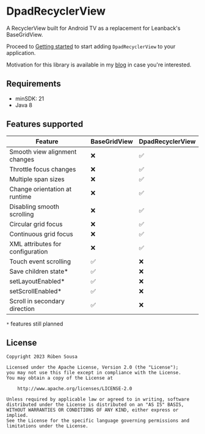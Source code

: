 # DpadRecyclerView

A RecyclerView built for Android TV as a replacement for Leanback's BaseGridView.

Proceed to [Getting started](getting_started.md) to start adding `DpadRecyclerView`
to your application.

Motivation for this library is available in my [blog](https://rubensousa.com/2022/11/08/dpadrecyclerview/) in case you're interested.

## Requirements

- minSDK: 21
- Java 8

## Features supported


| Feature                          | BaseGridView | DpadRecyclerView |
|----------------------------------|--------------|------------------|
| Smooth view alignment changes    | ❌            | ✅                |
| Throttle focus changes           | ❌            | ✅                |
| Multiple span sizes              | ❌            | ✅                |
| Change orientation at runtime    | ❌            | ✅                |
| Disabling smooth scrolling       | ❌            | ✅                |
| Circular grid focus              | ❌            | ✅                |
| Continuous grid focus            | ❌            | ✅                |
| XML attributes for configuration | ❌            | ✅                |
| Touch event scrolling            | ✅            | ❌                |
| Save children state*             | ✅            | ❌                |
| setLayoutEnabled*                | ✅            | ❌                |
| setScrollEnabled*                | ✅            | ❌                |
| Scroll in secondary direction    | ✅            | ❌                |

`*` features still planned


## License

    Copyright 2023 Rúben Sousa
    
    Licensed under the Apache License, Version 2.0 (the "License");
    you may not use this file except in compliance with the License.
    You may obtain a copy of the License at
    
        http://www.apache.org/licenses/LICENSE-2.0
    
    Unless required by applicable law or agreed to in writing, software
    distributed under the License is distributed on an "AS IS" BASIS,
    WITHOUT WARRANTIES OR CONDITIONS OF ANY KIND, either express or implied.
    See the License for the specific language governing permissions and
    limitations under the License.
